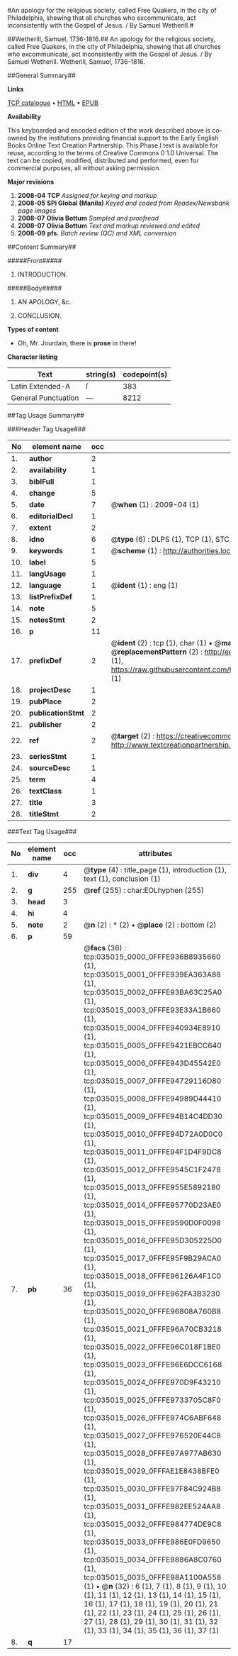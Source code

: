#An apology for the religious society, called Free Quakers, in the city of Philadelphia, shewing that all churches who excommunicate, act inconsistently with the Gospel of Jesus. / By Samuel Wetherill.#

##Wetherill, Samuel, 1736-1816.##
An apology for the religious society, called Free Quakers, in the city of Philadelphia, shewing that all churches who excommunicate, act inconsistently with the Gospel of Jesus. / By Samuel Wetherill.
Wetherill, Samuel, 1736-1816.

##General Summary##

**Links**

[TCP catalogue](http://www.ota.ox.ac.uk/tcp/)  • 
[HTML](http://tei.it.ox.ac.uk/tcp/Texts-HTML/free/N26/N26330.html)  • 
[EPUB](http://tei.it.ox.ac.uk/tcp/Texts-EPUB/free/N26/N26330.epub)

**Availability**

This keyboarded and encoded edition of the
	       work described above is co-owned by the institutions
	       providing financial support to the Early English Books
	       Online Text Creation Partnership. This Phase I text is
	       available for reuse, according to the terms of Creative
	       Commons 0 1.0 Universal. The text can be copied,
	       modified, distributed and performed, even for
	       commercial purposes, all without asking permission.

**Major revisions**

1. __2008-04__ __TCP__ *Assigned for keying and markup*
1. __2008-05__ __SPi Global (Manila)__ *Keyed and coded from Readex/Newsbank page images*
1. __2008-07__ __Olivia Bottum__ *Sampled and proofread*
1. __2008-07__ __Olivia Bottum__ *Text and markup reviewed and edited*
1. __2008-09__ __pfs.__ *Batch review (QC) and XML conversion*

##Content Summary##

#####Front#####

1. INTRODUCTION.

#####Body#####

1. AN APOLOGY, &c.

1. CONCLUSION.

**Types of content**

  * Oh, Mr. Jourdain, there is **prose** in there!

**Character listing**


|Text|string(s)|codepoint(s)|
|---|---|---|
|Latin Extended-A|ſ|383|
|General Punctuation|—|8212|

##Tag Usage Summary##

###Header Tag Usage###

|No|element name|occ|attributes|
|---|---|---|---|
|1.|__author__|2||
|2.|__availability__|1||
|3.|__biblFull__|1||
|4.|__change__|5||
|5.|__date__|7| @__when__ (1) : 2009-04 (1)|
|6.|__editorialDecl__|1||
|7.|__extent__|2||
|8.|__idno__|6| @__type__ (6) : DLPS (1), TCP (1), STC (1), NOTIS (1), IMAGE-SET (1), EVANS-CITATION (1)|
|9.|__keywords__|1| @__scheme__ (1) : http://authorities.loc.gov/ (1)|
|10.|__label__|5||
|11.|__langUsage__|1||
|12.|__language__|1| @__ident__ (1) : eng (1)|
|13.|__listPrefixDef__|1||
|14.|__note__|5||
|15.|__notesStmt__|2||
|16.|__p__|11||
|17.|__prefixDef__|2| @__ident__ (2) : tcp (1), char (1)  •  @__matchPattern__ (2) : ([0-9\-]+):([0-9IVX]+) (1), (.+) (1)  •  @__replacementPattern__ (2) : http://eebo.chadwyck.com/downloadtiff?vid=$1&page=$2 (1), https://raw.githubusercontent.com/textcreationpartnership/Texts/master/tcpchars.xml#$1 (1)|
|18.|__projectDesc__|1||
|19.|__pubPlace__|2||
|20.|__publicationStmt__|2||
|21.|__publisher__|2||
|22.|__ref__|2| @__target__ (2) : https://creativecommons.org/publicdomain/zero/1.0/ (1), http://www.textcreationpartnership.org/docs/. (1)|
|23.|__seriesStmt__|1||
|24.|__sourceDesc__|1||
|25.|__term__|4||
|26.|__textClass__|1||
|27.|__title__|3||
|28.|__titleStmt__|2||


###Text Tag Usage###

|No|element name|occ|attributes|
|---|---|---|---|
|1.|__div__|4| @__type__ (4) : title_page (1), introduction (1), text (1), conclusion (1)|
|2.|__g__|255| @__ref__ (255) : char:EOLhyphen (255)|
|3.|__head__|3||
|4.|__hi__|4||
|5.|__note__|2| @__n__ (2) : * (2)  •  @__place__ (2) : bottom (2)|
|6.|__p__|59||
|7.|__pb__|36| @__facs__ (36) : tcp:035015_0000_0FFFE936B8935660 (1), tcp:035015_0001_0FFFE939EA363A88 (1), tcp:035015_0002_0FFFE93BA63C25A0 (1), tcp:035015_0003_0FFFE93E33A1B660 (1), tcp:035015_0004_0FFFE940934E8910 (1), tcp:035015_0005_0FFFE9421EBCC640 (1), tcp:035015_0006_0FFFE943D45542E0 (1), tcp:035015_0007_0FFFE94729116D80 (1), tcp:035015_0008_0FFFE94989D44410 (1), tcp:035015_0009_0FFFE94B14C4DD30 (1), tcp:035015_0010_0FFFE94D72A0D0C0 (1), tcp:035015_0011_0FFFE94F1D4F9DC8 (1), tcp:035015_0012_0FFFE9545C1F2478 (1), tcp:035015_0013_0FFFE955E5892180 (1), tcp:035015_0014_0FFFE95770D23AE0 (1), tcp:035015_0015_0FFFE9590D0F0098 (1), tcp:035015_0016_0FFFE95D305225D0 (1), tcp:035015_0017_0FFFE95F9B29ACA0 (1), tcp:035015_0018_0FFFE96126A4F1C0 (1), tcp:035015_0019_0FFFE962FA3B3230 (1), tcp:035015_0020_0FFFE96808A760B8 (1), tcp:035015_0021_0FFFE96A70CB3218 (1), tcp:035015_0022_0FFFE96C018F1BE0 (1), tcp:035015_0023_0FFFE96E6DCC6168 (1), tcp:035015_0024_0FFFE970D9F43210 (1), tcp:035015_0025_0FFFE9733705C8F0 (1), tcp:035015_0026_0FFFE974C6ABF648 (1), tcp:035015_0027_0FFFE976520E44C8 (1), tcp:035015_0028_0FFFE97A977AB630 (1), tcp:035015_0029_0FFFAE1E8438BFE0 (1), tcp:035015_0030_0FFFE97F84C924B8 (1), tcp:035015_0031_0FFFE982EE524AA8 (1), tcp:035015_0032_0FFFE984774DE9C8 (1), tcp:035015_0033_0FFFE986E0FD9650 (1), tcp:035015_0034_0FFFE9886A8C0760 (1), tcp:035015_0035_0FFFE98A1100A558 (1)  •  @__n__ (32) : 6 (1), 7 (1), 8 (1), 9 (1), 10 (1), 11 (1), 12 (1), 13 (1), 14 (1), 15 (1), 16 (1), 17 (1), 18 (1), 19 (1), 20 (1), 21 (1), 22 (1), 23 (1), 24 (1), 25 (1), 26 (1), 27 (1), 28 (1), 29 (1), 30 (1), 31 (1), 32 (1), 33 (1), 34 (1), 35 (1), 36 (1), 37 (1)|
|8.|__q__|17||
